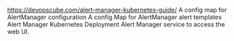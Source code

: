 https://devopscube.com/alert-manager-kubernetes-guide/
A config map for AlertManager configuration
A config Map for AlertManager alert templates
Alert Manager Kubernetes Deployment
Alert Manager service to access the web UI.
